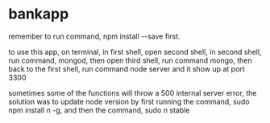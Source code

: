 # bankapp

remember to run command, npm install --save first.

to use this app, on terminal, in first shell, open second shell, in second shell, run command, mongod, then open third shell, run command mongo, then back to the first shell, run command node server and it show up at port 3300 

sometimes some of the functions will throw a 500 internal server error, the solution was to update node version by first running the command, sudo npm install n -g, and then the command, sudo n stable